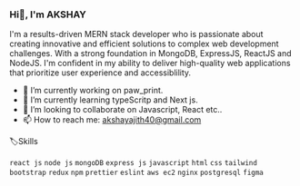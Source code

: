 ### Hi👋, I'm  AKSHAY

I'm a results-driven MERN stack developer who is passionate about creating innovative and efficient solutions to complex web development challenges. With a strong foundation in MongoDB, ExpressJS, ReactJS and NodeJS. I'm confident in my ability to deliver high-quality web applications that prioritize user experience and accessiblility.

- 🔭 I’m currently working on paw_print.
- 🌱 I’m currently learning typeScritp and Next js.
- 👯 I’m looking to collaborate on Javascript, React etc..
- 📫 How to reach me: akshayajith40@gmail.com

🏷️Skills

`react js` `node js` `mongoDB` `express js` `javascript` `html` `css` `tailwind` `bootstrap` `redux` `npm` `prettier` `eslint` `aws ec2` `nginx` `postgresql` `figma`

